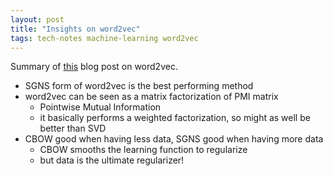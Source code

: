 ```yaml
---
layout: post
title: "Insights on word2vec"
tags: tech-notes machine-learning word2vec
---
```


Summary of [this](http://mghassem.mit.edu/insights-word2vec/) blog post on word2vec.

- SGNS form of word2vec is the best performing method
- word2vec can be seen as a matrix factorization of PMI matrix
  - Pointwise Mutual Information
  - it basically performs a weighted factorization, so might as well be better than SVD
- CBOW good when having less data, SGNS good when having more data
  - CBOW smooths the learning function to regularize
  - but data is the ultimate regularizer!
